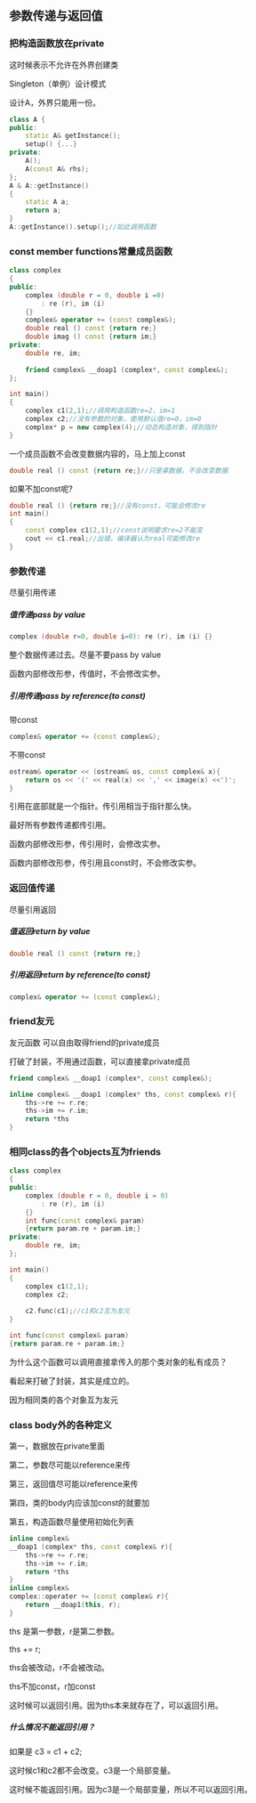 ## 参数传递与返回值

### 把构造函数放在private

这时候表示不允许在外界创建类

Singleton（单例）设计模式

设计A，外界只能用一份。

```cpp
class A {
public:
    static A& getInstance();
    setup() {...}
private:
    A();
    A(const A& rhs);
};
A & A::getInstance()
{
    static A a;
    return a;
}
A::getInstance().setup();//如此调用函数
```

### const member functions常量成员函数

```cpp
class complex 
{
public:
    complex (double r = 0, double i =0)
        : re (r), im (i) 
    {}
    complex& operator += (const complex&);
    double real () const {return re;}
    double imag () const {return im;}
private:
    double re, im;
    
    friend complex& __doap1 (complex*, const complex&);    
};

int main()
{
	complex c1(2,1);//调用构造函数re=2，im=1
	complex c2;//没有参数的对象，使用默认值re=0，im=0
    complex* p = new complex(4);//动态构造对象，得到指针
}
```

一个成员函数不会改变数据内容的，马上加上const

```cpp
double real () const {return re;}//只是拿数据，不会改变数据
```

如果不加const呢?

```cpp
double real () {return re;}//没有const，可能会修改re
int main()
{
	const complex c1(2,1);//const说明要求re=2不能变
    cout << c1.real;//出错，编译器认为real可能修改re
}
```

### 参数传递

尽量引用传递

##### 值传递pass by value

```cpp
complex (double r=0, double i=0): re (r), im (i) {}
```
整个数据传递过去。尽量不要pass by value

函数内部修改形参，传值时，不会修改实参。

##### 引用传递pass by reference(to const)

带const

```cpp
complex& operator += (const complex&);
```

不带const

```cpp
ostream& operator << (ostream& os, const complex& x){
    return os << '(' << real(x) << ',' << image(x) <<')';
}
```

引用在底部就是一个指针。传引用相当于指针那么快。

最好所有参数传递都传引用。

函数内部修改形参，传引用时，会修改实参。

函数内部修改形参，传引用且const时，不会修改实参。

### 返回值传递

尽量引用返回

##### 值返回return by value

```cpp
double real () const {return re;}
```

##### 引用返回return by reference(to const)

```cpp
complex& operator += (const complex&);
```

### friend友元

友元函数 可以自由取得friend的private成员

打破了封装，不用通过函数，可以直接拿private成员

```cpp
friend complex& __doap1 (complex*, const complex&); 
```

```cpp
inline complex& __doap1 (complex* ths, const complex& r){
    ths->re += r.re;
    ths->im += r.im;
    return *ths
}
```

### 相同class的各个objects互为friends

```cpp
class complex 
{
public:
    complex (double r = 0, double i = 0)
        : re (r), im (i) 
    {}
    int func(const complex& param)
    {return param.re + param.im;}
private:
    double re, im; 
};

int main()
{
	complex c1(2,1);
    complex c2;
    
    c2.func(c1);//c1和c2互为友元
}
```

```cpp
int func(const complex& param)
{return param.re + param.im;}
```

为什么这个函数可以调用直接拿传入的那个类对象的私有成员？

看起来打破了封装，其实是成立的。

因为相同类的各个对象互为友元

### class body外的各种定义

第一，数据放在private里面

第二，参数尽可能以reference来传

第三，返回值尽可能以reference来传

第四，类的body内应该加const的就要加

第五，构造函数尽量使用初始化列表

```cpp
inline complex& 
__doap1 (complex* ths, const complex& r){
    ths->re += r.re;
    ths->im += r.im;
    return *ths
}
inline complex& 
complex::operater += (const complex& r){
    return __doap1(this, r);
}
```

ths 是第一参数，r是第二参数。

ths += r;

ths会被改动，r不会被改动。

ths不加const，r加const

这时候可以返回引用。因为ths本来就存在了，可以返回引用。

##### 什么情况不能返回引用？

如果是 c3 = c1 + c2;

这时候c1和c2都不会改变。c3是一个局部变量。

这时候不能返回引用。因为c3是一个局部变量，所以不可以返回引用。